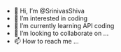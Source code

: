 - 👋 Hi, I’m @SrinivasShiva
- 👀 I’m interested in coding
- 🌱 I’m currently learning API coding
- 💞️ I’m looking to collaborate on ...
- 📫 How to reach me ...

<!---
SrinivasShiva/SrinivasShiva is a ✨ special ✨ repository because its `README.md` (this file) appears on your GitHub profile.
You can click the Preview link to take a look at your changes.
--->
